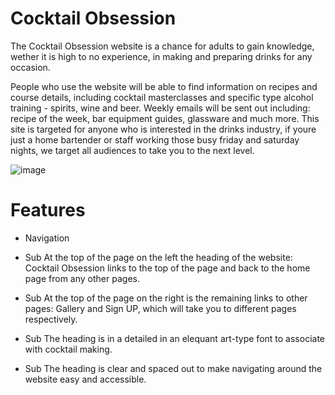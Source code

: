 # Cocktail Obsession

The Cocktail Obsession website is a chance for adults to gain knowledge, wether it is high to no experience, in making and preparing drinks for any occasion.

People who use the website will be able to find information on recipes and course details, including cocktail masterclasses and specific type alcohol training - spirits, wine and beer. Weekly emails will be sent out including: recipe of the week, bar equipment guides, glassware and much more. This site is targeted for anyone who is interested in the drinks industry, if youre just a home bartender or staff working those busy friday and saturday nights, we target all audiences to take you to the next level.

![image](https://github.com/tobycoleman3/cocktail-obsession/assets/160591772/d6f993fc-53f4-4a54-b3a5-a3ed7e35e46d)

# Features

- Navigation

- Sub At the top of the page on the left the heading of the website: Cocktail Obsession links to the top of the page and back to the home page from any other pages.
- Sub At the top of the page on the right is the remaining links to other pages: Gallery and Sign UP, which will take you to different pages respectively.
- Sub The heading is in a detailed in an elequant art-type font to associate with cocktail making.
- Sub The heading is clear and spaced out to make navigating around the website easy and accessible.

